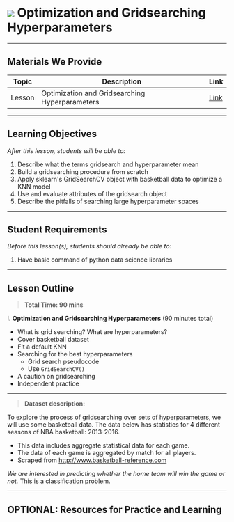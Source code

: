 # ![](https://ga-dash.s3.amazonaws.com/production/assets/logo-9f88ae6c9c3871690e33280fcf557f33.png) Optimization and Gridsearching Hyperparameters

---

## Materials We Provide


| Topic | Description | Link |
| --- | --- | --- |
| Lesson | Optimization and Gridsearching Hyperparameters | [Link](./introduction-to-gridsearching-hyperparameters.ipynb)|

---

## Learning Objectives

*After this lesson, students will be able to:*

1. Describe what the terms gridsearch and hyperparameter mean
2. Build a gridsearching procedure from scratch
3. Apply sklearn's GridSearchCV object with basketball data to optimize a KNN model
4. Use and evaluate attributes of the gridsearch object
5. Describe the pitfalls of searching large hyperparameter spaces


---

## Student Requirements

*Before this lesson(s), students should already be able to:*

1. Have basic command of python data science libraries

---

## Lesson Outline

> **Total Time: 90 mins**

I. **Optimization and Gridsearching Hyperparameters** (90 minutes total)
- What is grid searching? What are hyperparameters?
- Cover basketball dataset  
- Fit a default KNN
- Searching for the best hyperparameters
  - Grid search pseudocode
  - Use `GridSearchCV()`
- A caution on gridsearching
- Independent practice 

---
> **Dataset description:**

To explore the process of gridsearching over sets of hyperparameters, we will use some basketball data. The data below has statistics for 4 different seasons of NBA basketball: 2013-2016.
- This data includes aggregate statistical data for each game.
- The data of each game is aggregated by match for all players.
- Scraped from http://www.basketball-reference.com

*We are interested in predicting whether the home team will win the game or not.* This is a classification problem.


---

## OPTIONAL: Resources for Practice and Learning
